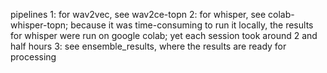 pipelines
1: for wav2vec, see wav2ce-topn 
2: for whisper, see colab-whisper-topn; because it was time-consuming to run it locally, the results for whisper were run 
on google colab; yet each session took around 2 and half hours
3: see ensemble_results, where the results are ready for processing
